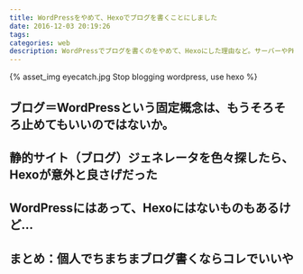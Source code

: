```yaml
---
title: WordPressをやめて、Hexoでブログを書くことにしました
date: 2016-12-03 20:19:26
tags:
categories: web
description: WordPressでブログを書くのをやめて、Hexoにした理由など。サーバーやPHPのこと、脆弱性のこと、静的HTMLでホスティングできるなら、それに越したことないじゃない的なお話です。
---
```


{% asset_img eyecatch.jpg Stop blogging wordpress, use hexo %}

## ブログ＝WordPressという固定概念は、もうそろそろ止めてもいいのではないか。

## 静的サイト（ブログ）ジェネレータを色々探したら、Hexoが意外と良さげだった

## WordPressにはあって、Hexoにはないものもあるけど…

## まとめ：個人でちまちまブログ書くならコレでいいや
